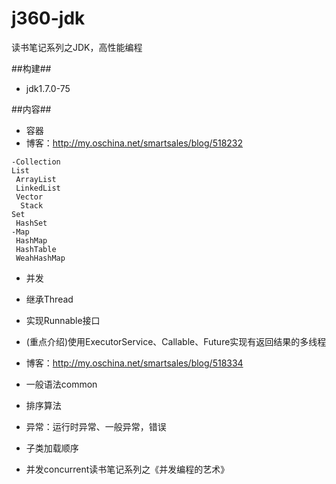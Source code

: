 j360-jdk
====
读书笔记系列之JDK，高性能编程

##构建##
- jdk1.7.0-75

##内容##
- 容器
 - 博客：http://my.oschina.net/smartsales/blog/518232
```
-Collection
List
 ArrayList
 LinkedList
 Vector
  Stack
Set
 HashSet
-Map
 HashMap
 HashTable
 WeahHashMap
```
- 并发
 - 继承Thread
 - 实现Runnable接口
 - (重点介绍)使用ExecutorService、Callable、Future实现有返回结果的多线程
 
 - 博客：http://my.oschina.net/smartsales/blog/518334
 


- 一般语法common
 - 排序算法
 - 异常：运行时异常、一般异常，错误
 - 子类加载顺序
 
 
- 并发concurrent读书笔记系列之《并发编程的艺术》
 